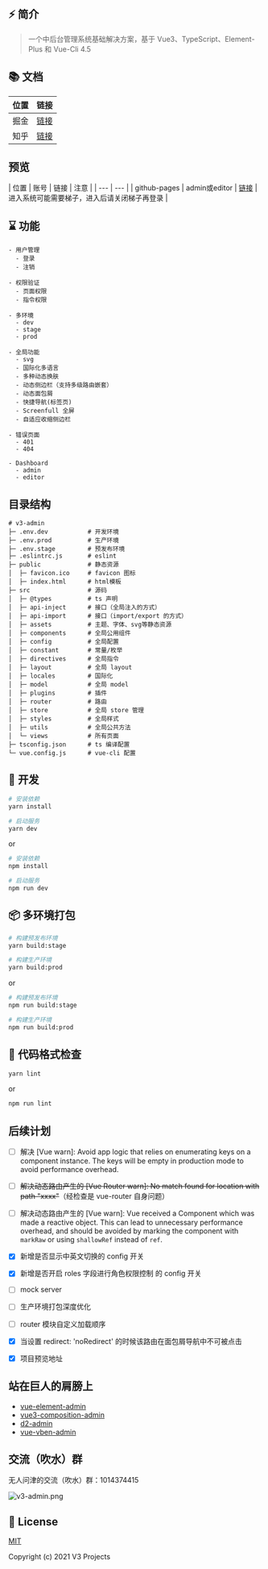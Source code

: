 ## ⚡️ 简介

> 一个中后台管理系统基础解决方案，基于 Vue3、TypeScript、Element-Plus 和 Vue-Cli 4.5

## 📚 文档

| 位置 | 链接 |
| --- | --- |
| 掘金 | [链接](https://juejin.cn/post/6963876125428678693) |
| 知乎 | [链接](https://zhuanlan.zhihu.com/p/374080676) |

## 预览

| 位置 | 账号 | 链接 | 注意 |
| --- | --- |
| github-pages | admin或editor | [链接](https://v3-projects.github.io/v3-admin) | 进入系统可能需要梯子，进入后请关闭梯子再登录 |

## ⌛ 功能

```text
- 用户管理
  - 登录
  - 注销
	
- 权限验证
  - 页面权限
  - 指令权限

- 多环境
  - dev
  - stage
  - prod
  
- 全局功能
  - svg
  - 国际化多语言
  - 多种动态换肤
  - 动态侧边栏（支持多级路由嵌套）
  - 动态面包屑
  - 快捷导航(标签页)
  - Screenfull 全屏
  - 自适应收缩侧边栏

- 错误页面
  - 401
  - 404

- Dashboard
  - admin
  - editor
```

## 目录结构

```
# v3-admin
├─ .env.dev           # 开发环境
├─ .env.prod          # 生产环境
├─ .env.stage         # 预发布环境
├─ .eslintrc.js       # eslint
├─ public             # 静态资源
│  ├─ favicon.ico     # favicon 图标
│  ├─ index.html      # html模板
├─ src                # 源码
│  ├─ @types          # ts 声明
│  ├─ api-inject      # 接口（全局注入的方式）
│  ├─ api-import      # 接口（import/export 的方式）
│  ├─ assets          # 主题、字体、svg等静态资源
│  ├─ components      # 全局公用组件
│  ├─ config          # 全局配置
│  ├─ constant        # 常量/枚举
│  ├─ directives      # 全局指令
│  ├─ layout          # 全局 layout
│  ├─ locales         # 国际化
│  ├─ model           # 全局 model
│  ├─ plugins         # 插件
│  ├─ router          # 路由
│  ├─ store           # 全局 store 管理
│  ├─ styles          # 全局样式
│  ├─ utils           # 全局公共方法
│  └─ views           # 所有页面
├─ tsconfig.json      # ts 编译配置
└─ vue.config.js      # vue-cli 配置
```

## 🚀 开发

```bash
# 安装依赖
yarn install

# 启动服务
yarn dev
```
or
```bash
# 安装依赖
npm install

# 启动服务
npm run dev
```

## 📦️ 多环境打包

```bash
# 构建预发布环境
yarn build:stage

# 构建生产环境
yarn build:prod
```
or
```bash
# 构建预发布环境
npm run build:stage

# 构建生产环境
npm run build:prod
```

## 🔧 代码格式检查

```bash
yarn lint
```
or
```bash
npm run lint
```

## 后续计划

* [ ] 解决 [Vue warn]: Avoid app logic that relies on enumerating keys on a component instance. The keys will be empty in production mode to avoid performance overhead.

* [ ] ~~解决动态路由产生的 [Vue Router warn]: No match found for location with path "xxxx"~~（经检查是 vue-router 自身问题）

* [ ] 解决动态路由产生的 [Vue warn]: Vue received a Component which was made a reactive object. This can lead to unnecessary performance overhead, and should be avoided by marking the component with `markRaw` or using `shallowRef` instead of `ref`.

* [x] 新增是否显示中英文切换的 config 开关

* [x] 新增是否开启 roles 字段进行角色权限控制 的 config 开关

* [ ] mock server

* [ ] 生产环境打包深度优化

* [ ] router 模块自定义加载顺序

* [x] 当设置 redirect: 'noRedirect' 的时候该路由在面包屑导航中不可被点击

* [x] 项目预览地址

## 站在巨人的肩膀上

- [vue-element-admin](https://github.com/PanJiaChen/vue-element-admin)
- [vue3-composition-admin](https://github.com/rcyj-FED/vue3-composition-admin)
- [d2-admin](https://github.com/d2-projects/d2-admin)
- [vue-vben-admin](https://github.com/anncwb/vue-vben-admin)

## 交流（吹水）群

无人问津的交流（吹水）群：1014374415

![v3-admin.png](https://p6-juejin.byteimg.com/tos-cn-i-k3u1fbpfcp/19291ab4cbb24c8c9e743f1701609cb6~tplv-k3u1fbpfcp-watermark.image)

## 📄 License

[MIT](https://github.com/v3-projects/v3-admin/blob/master/LICENSE)

Copyright (c) 2021 V3 Projects

